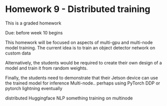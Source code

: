 # Homework 9 - Distributed training

This is a graded homework

Due: before week 10 begins

This homework will be focused on aspects of multi-gpu and multi-node model training.
The current idea is to train an object detector network on custom data

Alternatively, the students would be required to create their own design of a model and train it from random weights.

Finally, the students need to demonstrate that their Jetson device can use the trained model for inference
Multi-node.. perhaps using PyTorch DDP or pytorch lightning eventually

distributed Huggingface NLP something training on multinode
